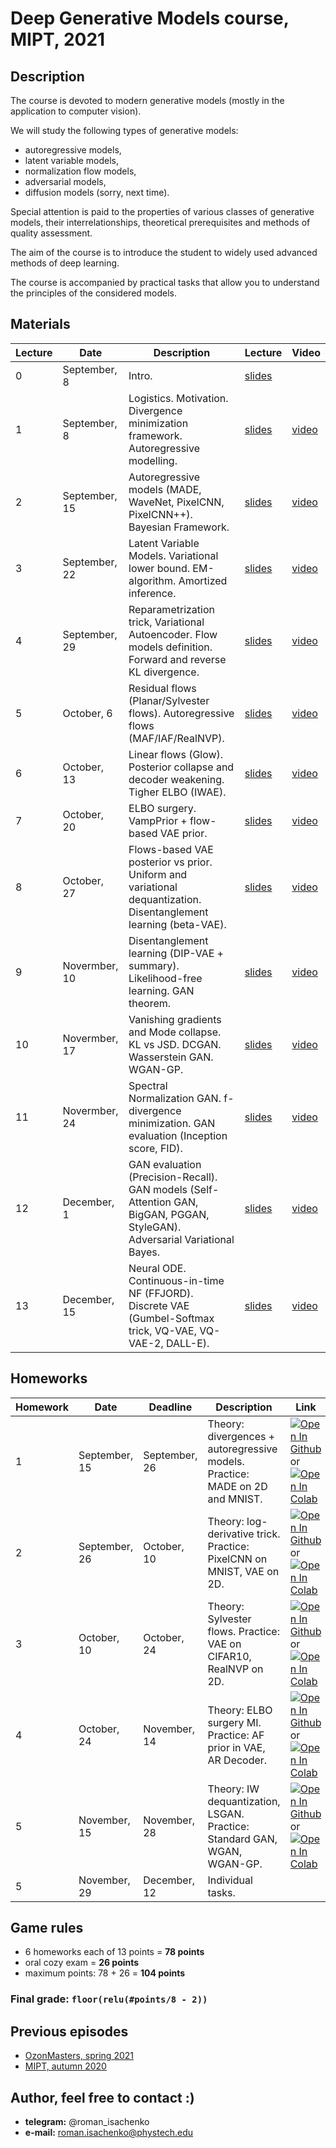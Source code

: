 # Deep Generative Models course, MIPT, 2021

## Description
The course is devoted to modern generative models (mostly in the application to computer vision). 

We will study the following types of generative models: 
- autoregressive models, 
- latent variable models, 
- normalization flow models, 
- adversarial models,
- diffusion models (sorry, next time).

Special attention is paid to the properties of various classes of generative models, their interrelationships, theoretical prerequisites and methods of quality assessment.

The aim of the course is to introduce the student to widely used advanced methods of deep learning.

The course is accompanied by practical tasks that allow you to understand the principles of the considered models.

## Materials

| Lecture | Date | Description | Lecture | Video |
|---------|------|-------------|---------|-------| 
| 0 | September, 8 | Intro. | [slides](lectures/intro.pdf) |  |
| 1 | September, 8 | Logistics. Motivation. Divergence minimization framework. Autoregressive modelling. | [slides](lectures/lecture1/Isachenko2021DeepGenerativeModels1.pdf) | [video](https://youtu.be/JfRkHnVtzeg) |
| 2 | September, 15 | Autoregressive models (MADE, WaveNet, PixelCNN, PixelCNN++). Bayesian Framework. | [slides](lectures/lecture2/Isachenko2021DeepGenerativeModels2.pdf) | [video](https://youtu.be/P2XTaPLUh2w) | 
| 3 | September, 22 | Latent Variable Models. Variational lower bound. EM-algorithm. Amortized inference. | [slides](lectures/lecture3/Isachenko2021DeepGenerativeModels3.pdf) | [video](https://youtu.be/m8pi9DybzCk) | 
| 4 | September, 29 | Reparametrization trick, Variational Autoencoder. Flow models definition. Forward and reverse KL divergence. | [slides](lectures/lecture4/Isachenko2021DeepGenerativeModels4.pdf) | [video](https://youtu.be/0rzj6uiENT4) | 
| 5 | October, 6 | Residual flows (Planar/Sylvester flows). Autoregressive flows (MAF/IAF/RealNVP). | [slides](lectures/lecture5/Isachenko2021DeepGenerativeModels5.pdf) | [video](https://youtu.be/vM55KpqYOZ8) | 
| 6 | October, 13 | Linear flows (Glow). Posterior collapse and decoder weakening. Tigher ELBO (IWAE). | [slides](lectures/lecture6/Isachenko2021DeepGenerativeModels6.pdf) | [video](https://youtu.be/0RUbgbMYMrY) |  
| 7 | October, 20 | ELBO surgery. VampPrior + flow-based VAE prior.  | [slides](lectures/lecture7/Isachenko2021DeepGenerativeModels7.pdf) | [video](https://youtu.be/Db_5chaA1jg) | 
| 8 | October, 27 | Flows-based VAE posterior vs prior. Uniform and variational dequantization. Disentanglement learning (beta-VAE). | [slides](lectures/lecture8/Isachenko2021DeepGenerativeModels8.pdf) | [video](https://youtu.be/epHEJBaS6og) | 
| 9 | Novermber, 10 | Disentanglement learning (DIP-VAE + summary). Likelihood-free learning. GAN theorem. | [slides](lectures/lecture9/Isachenko2021DeepGenerativeModels9.pdf) | [video](https://youtu.be/nMd2MwltiP4) | 
| 10 | Novermber, 17 | Vanishing gradients and Mode collapse. KL vs JSD. DCGAN. Wasserstein GAN. WGAN-GP. | [slides](lectures/lecture10/Isachenko2021DeepGenerativeModels10.pdf) | [video](https://youtu.be/l77WWHEMjwU) | 
| 11 | Novermber, 24 | Spectral Normalization GAN. f-divergence minimization. GAN evaluation (Inception score, FID). | [slides](lectures/lecture11/Isachenko2021DeepGenerativeModels11.pdf) | [video](https://youtu.be/QqaDzyMZsPg) | 
| 12 | December, 1 | GAN evaluation (Precision-Recall). GAN models (Self-Attention GAN, BigGAN, PGGAN, StyleGAN). Adversarial Variational Bayes. | [slides](lectures/lecture12/Isachenko2021DeepGenerativeModels12.pdf) | [video](https://youtu.be/a8-oOX0Pl5k) | 
| 13 | December, 15 | Neural ODE. Continuous-in-time NF (FFJORD). Discrete VAE (Gumbel-Softmax trick, VQ-VAE, VQ-VAE-2, DALL-E). | [slides](lectures/lecture13/Isachenko2021DeepGenerativeModels13.pdf) | [video](https://youtu.be/rNv8Szg-0Bw) | 


## Homeworks 
| Homework | Date | Deadline | Description | Link |
|---------|------|-------------|--------|-------|
| 1 | September, 15 | September, 26 | Theory: divergences + autoregressive models. Practice: MADE on 2D and MNIST. | [![Open In Github](https://img.shields.io/static/v1.svg?logo=github&label=Repo&message=Open%20in%20Github&color=lightgrey)](homeworks/hw1.ipynb) or [![Open In Colab](https://colab.research.google.com/assets/colab-badge.svg)](https://colab.research.google.com/github/r-isachenko/2021-DGM-MIPT-course/blob/main/homeworks/hw1.ipynb)|
| 2 | September, 26 | October, 10 | Theory: log-derivative trick. Practice: PixelCNN on MNIST, VAE on 2D. | [![Open In Github](https://img.shields.io/static/v1.svg?logo=github&label=Repo&message=Open%20in%20Github&color=lightgrey)](homeworks/hw2.ipynb) or [![Open In Colab](https://colab.research.google.com/assets/colab-badge.svg)](https://colab.research.google.com/github/r-isachenko/2021-DGM-MIPT-course/blob/main/homeworks/hw2.ipynb)|
| 3 | October, 10 | October, 24 | Theory: Sylvester flows. Practice: VAE on CIFAR10, RealNVP on 2D. | [![Open In Github](https://img.shields.io/static/v1.svg?logo=github&label=Repo&message=Open%20in%20Github&color=lightgrey)](homeworks/hw3.ipynb) or [![Open In Colab](https://colab.research.google.com/assets/colab-badge.svg)](https://colab.research.google.com/github/r-isachenko/2021-DGM-MIPT-course/blob/main/homeworks/hw3.ipynb)|
| 4 | October, 24 | November, 14 | Theory: ELBO surgery MI. Practice: AF prior in VAE, AR Decoder. | [![Open In Github](https://img.shields.io/static/v1.svg?logo=github&label=Repo&message=Open%20in%20Github&color=lightgrey)](homeworks/hw4.ipynb) or [![Open In Colab](https://colab.research.google.com/assets/colab-badge.svg)](https://colab.research.google.com/github/r-isachenko/2021-DGM-MIPT-course/blob/main/homeworks/hw4.ipynb)|
| 5 | November, 15 | November, 28 | Theory: IW dequantization, LSGAN. Practice: Standard GAN, WGAN, WGAN-GP. | [![Open In Github](https://img.shields.io/static/v1.svg?logo=github&label=Repo&message=Open%20in%20Github&color=lightgrey)](homeworks/hw5.ipynb) or [![Open In Colab](https://colab.research.google.com/assets/colab-badge.svg)](https://colab.research.google.com/github/r-isachenko/2021-DGM-MIPT-course/blob/main/homeworks/hw5.ipynb)|
| 5 | November, 29 | December, 12 | Individual tasks. | |

## Game rules
- 6 homeworks each of 13 points = **78 points**
- oral cozy exam = **26 points**
- maximum points: 78 + 26 = **104 points**
### Final grade: `floor(relu(#points/8 - 2))`

## Previous episodes
- [OzonMasters, spring 2021](https://github.com/r-isachenko/2021-DGM-Ozon-course)
- [MIPT, autumn 2020](https://github.com/r-isachenko/2020-DGM-MIPT-course)

## Author, feel free to contact :)

- **telegram:** @roman_isachenko
- **e-mail:** roman.isachenko@phystech.edu
